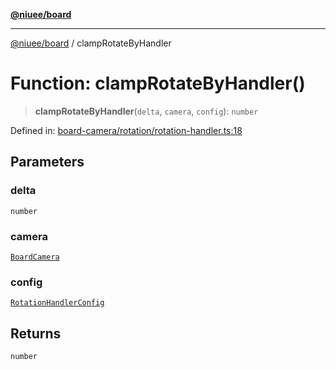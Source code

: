[**@niuee/board**](../README.md)

***

[@niuee/board](../globals.md) / clampRotateByHandler

# Function: clampRotateByHandler()

> **clampRotateByHandler**(`delta`, `camera`, `config`): `number`

Defined in: [board-camera/rotation/rotation-handler.ts:18](https://github.com/niuee/board/blob/e6c1edcccf6525a0cc9088782c7c4653e837f533/src/board-camera/rotation/rotation-handler.ts#L18)

## Parameters

### delta

`number`

### camera

[`BoardCamera`](../interfaces/BoardCamera.md)

### config

[`RotationHandlerConfig`](../type-aliases/RotationHandlerConfig.md)

## Returns

`number`
